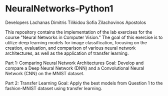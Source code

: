 # NeuralNetworks-Python1

Developers
Lachanas Dimitris 
Tilikidou Sofia 
Zilachovinos Apostolos 


This repository contains the implementation of the lab exercises for the course "Neural Networks in Computer Vision." The goal of this exercise is to utilize deep learning models for image classification, focusing on the creation, evaluation, and comparison of various neural network architectures, as well as the application of transfer learning.

Part 1: Comparing Neural Network Architectures
Goal: Develop and compare a Deep Neural Network (DNN) and a Convolutional Neural Network (CNN) on the MNIST dataset.

Part 2: Transfer Learning
Goal: Apply the best models from Question 1 to the fashion-MNIST dataset using transfer learning.

